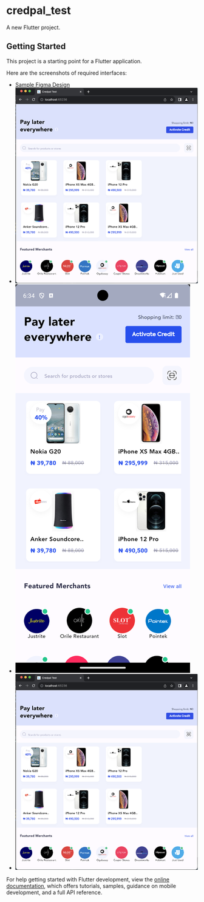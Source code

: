 # credpal_test

A new Flutter project.

## Getting Started

This project is a starting point for a Flutter application.

Here are the screenshots of required interfaces:

- [Sample Figma Design](https://www.figma.com/file/KZKDiLKAnm04rPAKMx350o/Untitled?node-id=1%3A434&mode=dev)
- ![iOS Design View](Screenshot_Web.png)
- ![Android Design View](Screenshot_1706117699.png)
- ![Web Design View](Screenshot_Web.png)


For help getting started with Flutter development, view the
[online documentation](https://docs.flutter.dev/), which offers tutorials,
samples, guidance on mobile development, and a full API reference.
